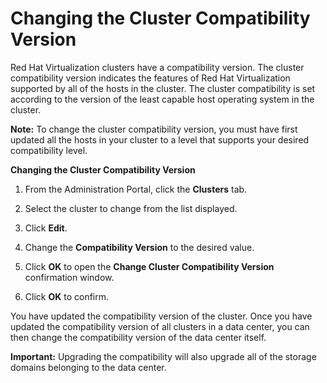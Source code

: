 # Changing the Cluster Compatibility Version

Red Hat Virtualization clusters have a compatibility version. The cluster compatibility version indicates the features of Red Hat Virtualization supported by all of the hosts in the cluster. The cluster compatibility is set according to the version of the least capable host operating system in the cluster.

**Note:** To change the cluster compatibility version, you must have first updated all the hosts in your cluster to a level that supports your desired compatibility level.

**Changing the Cluster Compatibility Version**

1. From the Administration Portal, click the **Clusters** tab.

2. Select the cluster to change from the list displayed.

3. Click **Edit**.

4. Change the **Compatibility Version** to the desired value.

5. Click **OK** to open the **Change Cluster Compatibility Version** confirmation window.

6. Click **OK** to confirm.

You have updated the compatibility version of the cluster. Once you have updated the compatibility version of all clusters in a data center, you can then change the compatibility version of the data center itself.

**Important:** Upgrading the compatibility will also upgrade all of the storage domains belonging to the data center.
